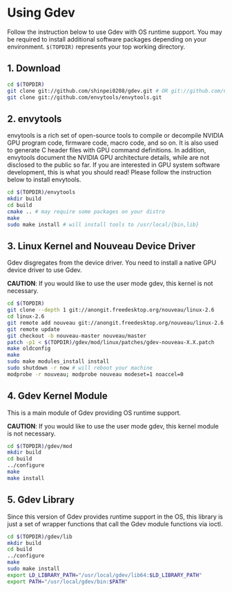 # Using Gdev

Follow the instruction below to use Gdev with OS runtime support. You
may be required to install additional software packages depending on
your environment. `$(TOPDIR)` represents your top working directory.

## 1. Download

```sh
cd $(TOPDIR)
git clone git://github.com/shinpei0208/gdev.git # OR git://github.com/CPFL/gdev.git
git clone git://github.com/envytools/envytools.git
```

## 2. envytools

envytools is a rich set of open-source tools to compile or decompile
NVIDIA GPU program code, firmware code, macro code, and so on. It is
also used to generate C header files with GPU command definitions.
In addition, envytools document the NVIDIA GPU architecture details,
while are not disclosed to the public so far. If you are interested
in GPU system software development, this is what you should read!
Please follow the instruction below to install envytools.

```sh
cd $(TOPDIR)/envytools
mkdir build
cd build
cmake .. # may require some packages on your distro
make
sudo make install # will install tools to /usr/local/{bin,lib}
```

## 3. Linux Kernel and Nouveau Device Driver

Gdev disgregates from the device driver. You need to install a native
GPU device driver to use Gdev.

__CAUTION__: If you would like to use the user mode gdev, this kernel is not necessary.

```sh
cd $(TOPDIR)
git clone --depth 1 git://anongit.freedesktop.org/nouveau/linux-2.6
cd linux-2.6
git remote add nouveau git://anongit.freedesktop.org/nouveau/linux-2.6
git remote update
git checkout -b nouveau-master nouveau/master
patch -p1 < $(TOPDIR)/gdev/mod/linux/patches/gdev-nouveau-X.X.patch
make oldconfig
make
sudo make modules_install install
sudo shutdown -r now # will reboot your machine
modprobe -r nouveau; modprobe nouveau modeset=1 noaccel=0
```

## 4. Gdev Kernel Module

This is a main module of Gdev providing OS runtime support.

__CAUTION__: If you would like to use the user mode gdev, this kernel module is not necessary.

```sh
cd $(TOPDIR)/gdev/mod
mkdir build
cd build
../configure
make
make install
```

## 5. Gdev Library

Since this version of Gdev provides runtime support in the OS, this
library is just a set of wrapper functions that call the Gdev module
functions via ioctl.

```sh
cd $(TOPDIR)/gdev/lib
mkdir build
cd build
../configure
make
sudo make install
export LD_LIBRARY_PATH="/usr/local/gdev/lib64:$LD_LIBRARY_PATH"
export PATH="/usr/local/gdev/bin:$PATH"
```
